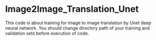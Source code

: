 # Image2Image_Translation_Unet

This code is about training for image to image translation by Unet deep neural network.
You should change directory path of your training and validation sets before execution of code.
